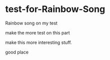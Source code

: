 # test-for-Rainbow-Song

Rainbow song on my test 


make the more test on this part

make this more interesting stuff. 

good place 